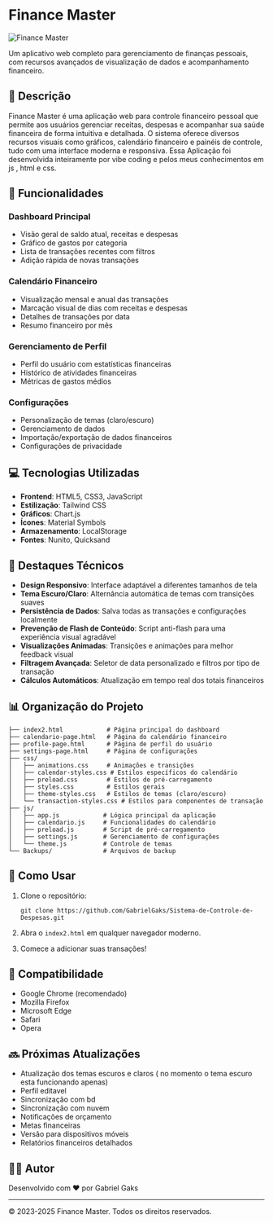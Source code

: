 # Finance Master

![Finance Master](https://img.shields.io/badge/Finance%20Master-1.0.0-blue)

Um aplicativo web completo para gerenciamento de finanças pessoais, com recursos avançados de visualização de dados e acompanhamento financeiro.

## 📝 Descrição

Finance Master é uma aplicação web para controle financeiro pessoal que permite aos usuários gerenciar receitas, despesas e acompanhar sua saúde financeira de forma intuitiva e detalhada. O sistema oferece diversos recursos visuais como gráficos, calendário financeiro e painéis de controle, tudo com uma interface moderna e responsiva.
Essa Aplicação foi desenvolvida inteiramente por vibe coding e pelos meus conhecimentos em js , html e css.

## 🚀 Funcionalidades

### Dashboard Principal
- Visão geral de saldo atual, receitas e despesas
- Gráfico de gastos por categoria
- Lista de transações recentes com filtros
- Adição rápida de novas transações

### Calendário Financeiro
- Visualização mensal e anual das transações
- Marcação visual de dias com receitas e despesas
- Detalhes de transações por data
- Resumo financeiro por mês

### Gerenciamento de Perfil
- Perfil do usuário com estatísticas financeiras
- Histórico de atividades financeiras
- Métricas de gastos médios

### Configurações
- Personalização de temas (claro/escuro)
- Gerenciamento de dados
- Importação/exportação de dados financeiros
- Configurações de privacidade

## 💻 Tecnologias Utilizadas

- **Frontend**: HTML5, CSS3, JavaScript
- **Estilização**: Tailwind CSS
- **Gráficos**: Chart.js
- **Ícones**: Material Symbols
- **Armazenamento**: LocalStorage
- **Fontes**: Nunito, Quicksand

## 🌟 Destaques Técnicos

- **Design Responsivo**: Interface adaptável a diferentes tamanhos de tela
- **Tema Escuro/Claro**: Alternância automática de temas com transições suaves
- **Persistência de Dados**: Salva todas as transações e configurações localmente
- **Prevenção de Flash de Conteúdo**: Script anti-flash para uma experiência visual agradável
- **Visualizações Animadas**: Transições e animações para melhor feedback visual
- **Filtragem Avançada**: Seletor de data personalizado e filtros por tipo de transação
- **Cálculos Automáticos**: Atualização em tempo real dos totais financeiros

## 📊 Organização do Projeto

```
├── index2.html            # Página principal do dashboard
├── calendario-page.html   # Página do calendário financeiro
├── profile-page.html      # Página de perfil do usuário
├── settings-page.html     # Página de configurações
├── css/
│   ├── animations.css     # Animações e transições
│   ├── calendar-styles.css # Estilos específicos do calendário
│   ├── preload.css        # Estilos de pré-carregamento
│   ├── styles.css         # Estilos gerais
│   ├── theme-styles.css   # Estilos de temas (claro/escuro)
│   └── transaction-styles.css # Estilos para componentes de transação
├── js/
│   ├── app.js            # Lógica principal da aplicação
│   ├── calendario.js     # Funcionalidades do calendário
│   ├── preload.js        # Script de pré-carregamento
│   ├── settings.js       # Gerenciamento de configurações
│   └── theme.js          # Controle de temas
└── Backups/              # Arquivos de backup
```

## 🔧 Como Usar

1. Clone o repositório:
   ```
   git clone https://github.com/GabrielGaks/Sistema-de-Controle-de-Despesas.git
   ```

2. Abra o `index2.html` em qualquer navegador moderno.

3. Comece a adicionar suas transações!

## 📱 Compatibilidade

- Google Chrome (recomendado)
- Mozilla Firefox
- Microsoft Edge
- Safari
- Opera

## 🔜 Próximas Atualizações

- Atualização dos temas escuros e claros ( no momento o tema escuro esta funcionando apenas)
- Perfil editavel
- Sincronização com bd
- Sincronização com nuvem
- Notificações de orçamento
- Metas financeiras
- Versão para dispositivos móveis
- Relatórios financeiros detalhados



## 👨‍💻 Autor

Desenvolvido com ❤️ por Gabriel Gaks

---
© 2023-2025 Finance Master. Todos os direitos reservados.
